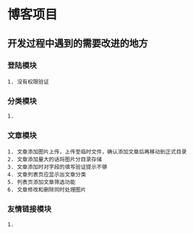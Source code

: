 # 博客项目
## 开发过程中遇到的需要改进的地方

### 登陆模块
    1. 没有权限验证
### 分类模块
    1.
### 文章模块
    1. 文章添加图片上传，上传至临时文件，确认添加文章后再移动到正式目录
    2. 文章添加量大的话将图片分目录存储
    3. 文章添加时对字段的填写验证提示不够
    4. 文章列表页应显示出文章分类
    5. 列表页添加文章筛选功能
    6. 文章修改和删除同时处理图片
### 友情链接模块
    1. 
